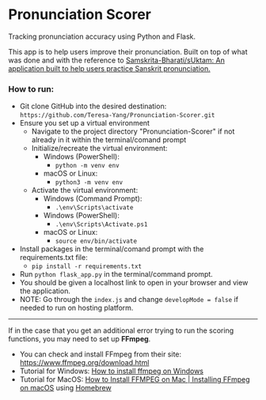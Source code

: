 # Pronunciation Scorer
Tracking pronunciation accuracy using Python and Flask.

This app is to help users improve their pronunciation. Built on top of what was done and with the reference to [Samskrita-Bharati/sUktam: An application built to help users practice Sanskrit pronunciation.](https://github.com/Samskrita-Bharati/sUktam)

### How to run:
* Git clone GitHub into the desired destination: `https://github.com/Teresa-Yang/Pronunciation-Scorer.git`
* Ensure you set up a virtual environment
  * Navigate to the project directory "Pronunciation-Scorer" if not already in it within the terminal/comand prompt
  * Initialize/recreate the virtual environment:
    * Windows (PowerShell):
      * `python -m venv env`
    * macOS or Linux:
      * `python3 -m venv env`
  * Activate the virtual environment:
    * Windows (Command Prompt):
      * `.\env\Scripts\activate`
    * Windows (PowerShell):
      * `.\env\Scripts\Activate.ps1`
    * macOS or Linux:
      * `source env/bin/activate`
* Install packages in the terminal/comand prompt with the requirements.txt file:
  * `pip install -r requirements.txt`
* Run `python flask_app.py` in the terminal/command prompt.
* You should be given a localhost link to open in your browser and view the application.
* NOTE: Go through the `index.js` and change `developMode = false` if needed to run on hosting platform.

---
If in the case that you get an additional error trying to run the scoring functions, you may need to set up **FFmpeg**.
* You can check and install FFmpeg from their site: https://www.ffmpeg.org/download.html
* Tutorial for Windows: [How to install ffmpeg on Windows](https://www.youtube.com/watch?v=JR36oH35Fgg)
* Tutorial for MacOS: [How to Install FFMPEG on Mac | Installing FFmpeg on macOS](https://youtu.be/dJ8y-VlMNAo) using [Homebrew](https://brew.sh)
